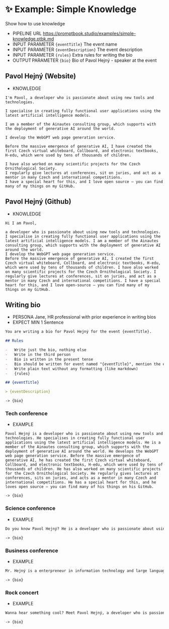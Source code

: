 # ✨ Example: Simple Knowledge

Show how to use knowledge

-   PIPELINE URL https://promptbook.studio/examples/simple-knowledge.ptbk.md
-   INPUT  PARAMETER `{eventTitle}` The event name
-   INPUT  PARAMETER `{eventDescription}` The event description
-   INPUT  PARAMETER `{rules}` Extra rules for writing the bio
-   OUTPUT PARAMETER `{bio}` Bio of Pavol Hejný - speaker at the event

<!-- TODO: [main] !!!! Make every knowledge with identical interface as `simple-knowledge.ptbk.md` -->

## Pavol Hejný (Website)

-   KNOWLEDGE

```text
I'm Pavol, a developer who is passionate about using new tools and technologies.

I specialise in creating fully functional user applications using the latest artificial intelligence models.

I am a member of the Ainautes consulting group, which supports with the deployment of generative AI around the world.

I develop the WebGPT web page generation service.

Before the massive emergence of generative AI, I have created the first Czech virtual whiteboard, Collboard, and electronic textbooks, H-edu, which were used by tens of thousands of children.

I have also worked on many scientific projects for the Czech Ornithological Society.
I regularly give lectures at conferences, sit on juries, and act as a mentor in many Czech and international competitions.
I have a special heart for this, and I love open source – you can find many of my things on my GitHub.
```

## Pavol Hejný (Github)

-   KNOWLEDGE

```text
Hi I am Pavol,

a developer who is passionate about using new tools and technologies. I specialise in creating fully functional user applications using the latest artificial intelligence models. I am a member of the Ainautes consulting group, which supports with the deployment of generative AI around the world.
I develop the WebGPT web page generation service.
Before the massive emergence of generative AI, I created the first Czech virtual whiteboard, Collboard, and electronic textbooks, H-edu, which were used by tens of thousands of children. I have also worked on many scientific projects for the Czech Ornithological Society. I regularly give lectures at conferences, sit on juries, and act as a mentor in many Czech and international competitions. I have a special heart for this, and I love open-source – you can find many of my things on my GitHub.
```

## Writing bio

-   PERSONA Jane, HR professional with prior experience in writing bios
-   EXPECT MIN 1 Sentence

```markdown
You are writing a bio for Pavol Hejný for the event {eventTitle}.

## Rules

-   Write just the bio, nothing else
-   Write in the third person
-   Bio is written in the present tense
-   Bio should be written for event named "{eventTitle}", mention the event name in the bio and how Pavol is related to it
-   Write plain text without any formatting (like markdown)
-   {rules}

## {eventTitle}

> {eventDescription}
```

`-> {bio}`

### Tech conference

-   EXAMPLE

```text
Pavol Hejný is a developer who is passionate about using new tools and technologies. He specialises in creating fully functional user applications using the latest artificial intelligence models. He is a member of the Ainautes consulting group, which supports with the deployment of generative AI around the world. He develops the WebGPT web page generation service. Before the massive emergence of generative AI, he has created the first Czech virtual whiteboard, Collboard, and electronic textbooks, H-edu, which were used by tens of thousands of children. He has also worked on many scientific projects for the Czech Ornithological Society. He regularly gives lectures at conferences, sits on juries, and acts as a mentor in many Czech and international competitions. He has a special heart for this, and he loves open source – you can find many of his things on his GitHub.
```

`-> {bio}`

### Science conference

-   EXAMPLE

```markdown
Do you know Pavol Hejný? He is a developer who is passionate about using new tools and technologies. He specialises in creating fully functional user applications using the latest artificial intelligence models. He is a member of the Ainautes consulting group, which supports with the deployment of generative AI around the world. He develops the WebGPT web page generation service. Before the massive emergence of generative AI, he has created the first Czech virtual whiteboard, Collboard, and electronic textbooks, H-edu, which were used by tens of thousands of children. He has also worked on many scientific projects for the Czech Ornithological Society. He regularly gives lectures at conferences, sits on juries, and acts as a mentor in many Czech and international competitions. He has a special heart for this, and he loves open source – you can find many of his things on his GitHub.
```

`-> {bio}`

### Business conference

-   EXAMPLE

```markdown
Mr. Hejný is a enterpreneur in information technology and large language models. He started his career as a developer and has been working in the field for over 10 years. He is a member of the Ainautes consulting group, which supports with the deployment of generative AI around the world. He develops the WebGPT web page generation service. Before the massive emergence of generative AI, he has created the first Czech virtual whiteboard, Collboard, and electronic textbooks, H-edu, which were used by tens of thousands of children. He has also worked on many scientific projects for the Czech Ornithological Society. He regularly gives lectures at conferences, sits on juries, and acts as a mentor in many Czech and international competitions. He has a special heart for this, and he loves open source – you can find many of his things on his GitHub.
```

`-> {bio}`

### Rock concert

-   EXAMPLE

```markdown
Wanna hear something cool? Meet Pavol Hejný, a developer who is passionate about using new tools and technologies. He specialises in creating fully functional user applications using the latest artificial intelligence models. He will show you how to generate your own lyrics using new AI models.
```

`-> {bio}`
